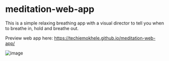 # meditation-web-app
This is a simple relaxing breathing app with a visual director to tell you when to breathe in, hold and breathe out.

Preview web app here: https://techiemokhele.github.io/meditation-web-app/

![image](https://user-images.githubusercontent.com/67394147/131591014-65817336-2246-4f79-8e07-9d859003f6c3.png)
